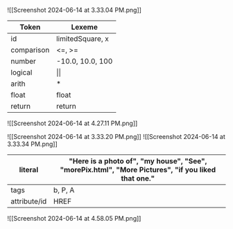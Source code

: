 ![[Screenshot 2024-06-14 at 3.33.04 PM.png]]

| Token      | Lexeme           |
| ---------- | ---------------- |
| id         | limitedSquare, x |
| comparison | <=, >=           |
| number     | -10.0, 10.0, 100 |
| logical    | \|\|             |
| arith      | *                |
| float      | float            |
| return     | return           |

![[Screenshot 2024-06-14 at 4.27.11 PM.png]]



![[Screenshot 2024-06-14 at 3.33.20 PM.png]]
![[Screenshot 2024-06-14 at 3.33.34 PM.png]]


| literal      | "Here is a photo of", "my house", "See", "morePix.html", "More Pictures", "if you liked that one." |
| ------------ | -------------------------------------------------------------------------------------------------- |
| tags         | b, P, A                                                                                            |
| attribute/id | HREF                                                                                               |
![[Screenshot 2024-06-14 at 4.58.05 PM.png]]

